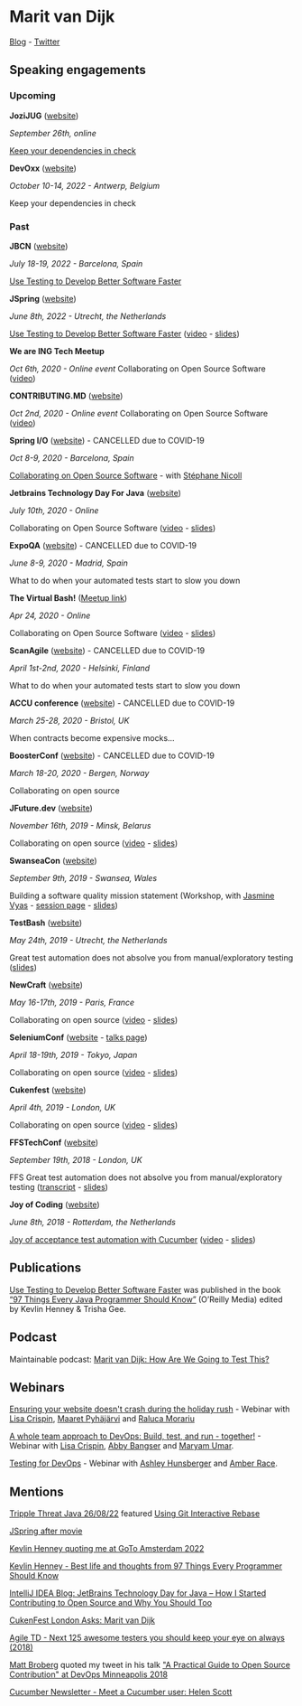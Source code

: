 # Marit van Dijk

[Blog](https://medium.com/@mlvandijk) - [Twitter](https://twitter.com/MaritvanDijk77)

## Speaking engagements

### Upcoming

**JoziJUG** ([website](https://www.meetup.com/jozi-jug/))

*September 26th, online*

[Keep your dependencies in check](https://www.meetup.com/jozi-jug/events/288165207/)

**DevOxx** ([website](https://devoxx.be/))

*October 10-14, 2022 - Antwerp, Belgium*

Keep your dependencies in check


### Past

**JBCN** ([website](https://www.jbcnconf.com/2022/#JBCN))

*July 18-19, 2022 - Barcelona, Spain*

[Use Testing to Develop Better Software Faster](https://www.jbcnconf.com/2022/infoTalk.html?id=628551e8d7a7c108376c3a65)

**JSpring** ([website](https://jspring.nl/))

*June 8th, 2022 - Utrecht, the Netherlands*

[Use Testing to Develop Better Software Faster](https://jspring.nl/sessions/use-testing-to-develop-better-software-faster/) ([video](https://www.youtube.com/watch?v=x6f9eafLSBs) - [slides](https://speakerdeck.com/mlvandijk/use-testing-to-develop-better-software-faster))

**We are ING Tech Meetup**

*Oct 6th, 2020 - Online event* Collaborating on Open Source Software ([video](https://www.youtube.com/watch?v=b48qrYeRkAQ))

**CONTRIBUTING.MD** ([website](https://www.contributing.today/past-sessions/collaborating-on-oss/))

*Oct 2nd, 2020 - Online event* Collaborating on Open Source Software ([video](https://www.youtube.com/watch?v=B9E-8phtquQ))

**Spring I/O** ([website](https://2020.springio.net/)) - CANCELLED due to COVID-19

*Oct 8-9, 2020 - Barcelona, Spain*

[Collaborating on Open Source Software](https://2020.springio.net/sessions/collaborating-on-open-source-software) - with [Stéphane Nicoll](https://twitter.com/snicoll)

**Jetbrains Technology Day For Java** ([website](https://pages.jetbrains.com/technology-day-java-2020/twitter?utm_source=twitter&utm_medium=referral&utm_campaign=java25))

*July 10th, 2020 - Online*

Collaborating on Open Source Software ([video](https://youtu.be/GAqfMNB-YBU) - [slides](https://speakerdeck.com/mlvandijk/collaborating-on-open-source-software-8d720d71-a31b-4079-8c67-08dbda6c0aac))

**ExpoQA** ([website](https://www.expoqa.com/)) - CANCELLED due to COVID-19

*June 8-9, 2020 - Madrid, Spain*

What to do when your automated tests start to slow you down

**The Virtual Bash!** ([Meetup link](https://www.meetup.com/devbash/events/270104578/))

*Apr 24, 2020 - Online*

Collaborating on Open Source Software ([video](https://www.youtube.com/watch?v=B11mXG16B5Y&feature=youtu.be) - [slides](https://speakerdeck.com/mlvandijk/collaborating-on-open-source-software-4375bd16-28ed-4ff7-9d39-b0d6f24c9abe))

**ScanAgile** ([website](http://www.scan-agile.org/program/))  - CANCELLED due to COVID-19

*April 1st-2nd, 2020 - Helsinki, Finland*

What to do when your automated tests start to slow you down

**ACCU conference** ([website](https://conference.accu.org/))  - CANCELLED due to COVID-19

*March 25-28, 2020 - Bristol, UK*

When contracts become expensive mocks…

**BoosterConf** ([website](https://2020.boosterconf.no/)) - CANCELLED due to COVID-19

*March 18-20, 2020 - Bergen, Norway*

Collaborating on open source

**JFuture.dev** ([website](https://jfuture.dev/))

*November 16th, 2019 - Minsk, Belarus*

Collaborating on open source ([video](https://www.youtube.com/watch?v=R82-4eC94xE) - [slides](https://speakerdeck.com/mlvandijk/collaborating-on-open-source-jfuture-dot-dev-minsk-nov-16th-2019))

**SwanseaCon** ([website](https://swanseacon.co.uk/))

*September 9th, 2019 - Swansea, Wales*

Building a software quality mission statement (Workshop, with [Jasmine Vyas](https://twitter.com/geeky_jazzy) - [session page](https://swanseacon.co.uk/schedule/#session-018) - [slides](https://speakerdeck.com/mlvandijk/what-does-software-quality-mean-to-you))

**TestBash** ([website](https://www.ministryoftesting.com/events/testbash-netherlands-2019))

*May 24th, 2019 - Utrecht, the Netherlands*

Great test automation does not absolve you from manual/exploratory testing ([slides](https://speakerdeck.com/mlvandijk/exploratory-testing-db4db289-c527-420e-995e-b2d42c9230d6))


**NewCraft** ([website](https://ncrafts.io/))

*May 16-17th, 2019 - Paris, France*

Collaborating on open source ([video](http://videos.ncrafts.io/video/338591264) - [slides](https://speakerdeck.com/mlvandijk/collaborating-on-open-source-newcrafts-paris-2019))


**SeleniumConf** ([website](https://conf.selenium.jp/) - [talks page](https://conf.selenium.jp/talks.html))

*April 18-19th, 2019 - Tokyo, Japan*

Collaborating on open source ([video](https://www.youtube.com/watch?v=ePkClZ81cus) - [slides](https://speakerdeck.com/mlvandijk/collaborating-on-open-source-seleniumconf-tokyo))


**Cukenfest** ([website](http://cukenfest.cucumber.io/)) 

*April 4th, 2019 - London, UK*

Collaborating on open source ([video](https://www.youtube.com/watch?v=tuSk6dMoTIs) - [slides](https://speakerdeck.com/mlvandijk/collaborating-on-open-source-software))


**FFSTechConf** ([website](https://ffstechconf.org/))

*September 19th, 2018 - London, UK*

FFS Great test automation does not absolve you from manual/exploratory testing ([transcript](https://docs.google.com/document/d/e/2PACX-1vS8Zbgr-ggnUHYCu1QqT37LIevpVY76LZxtqrK9w2hcEP7RfUHT-JdTKg-Dm6wkgGSOcbNCFE5sazBH/pub) - [slides](https://speakerdeck.com/mlvandijk/exploratory-testing))


**Joy of Coding** ([website](https://joyofcoding.org))

*June 8th, 2018 - Rotterdam, the Netherlands*

[Joy of acceptance test automation with Cucumber](https://joyofcoding.org/2018/marit-van-dijk.html) ([video](https://www.infoq.com/presentations/joy-coding-2018-lightning-talks/) - [slides](https://speakerdeck.com/mlvandijk/joy-of-automated-acceptance-tests-with-cucumber))

## Publications

[Use Testing to Develop Better Software Faster](https://medium.com/97-things/use-testing-to-develop-better-software-faster-9dd2616543d3) was published in the book [“97 Things Every Java Programmer Should Know”](https://www.oreilly.com/library/view/97-things-every/9781491952689/) (O’Reilly Media) edited by Kevlin Henney & Trisha Gee.

## Podcast

Maintainable podcast: [Marit van Dijk: How Are We Going to Test This?](https://maintainable.fm/episodes/marit-van-dijk-how-are-we-going-to-test-this)

## Webinars

[Ensuring your website doesn't crash during the holiday rush](https://www.mabl.com/blog/getting-ready-for-a-seasonal-crush-from-a-testing-perspective) - Webinar with [Lisa Crispin](https://twitter.com/lisacrispin), [Maaret Pyhäjärvi](https://twitter.com/maaretp) and [Raluca Morariu](https://twitter.com/schumitza)

[A whole team approach to DevOps: Build, test, and run - together!](https://www.mabl.com/blog/webinar-how-to-build-test-and-run-together) - Webinar with [Lisa Crispin](https://twitter.com/lisacrispin), [Abby Bangser](https://twitter.com/a_bangser) and [Maryam Umar](https://twitter.com/maryamumar).

[Testing for DevOps](https://info.blazemeter.com/testing-for-devops-webinar) - Webinar with [Ashley Hunsberger](https://twitter.com/aahunsberger) and [Amber Race](https://twitter.com/ambertests).

## Mentions

[Tripple Threat Java 26/08/22](https://dreamix.eu/blog/newsroom/triple-threat-java-26-08-22) featured [Using Git Interactive Rebase](https://foojay.io/today/using-git-interactive-rebase/)

[JSpring after movie](https://youtu.be/YTSy9zlE7vE)

[Kevlin Henney quoting me at GoTo Amsterdam 2022](https://twitter.com/MaritvanDijk77/status/1537068662498156544?s=20&t=uXqmsgS4RWIvAO_Zw45xvQ)

[Kevlin Henney - Best life and thoughts from 97 Things Every Programmer Should Know](https://youtu.be/3F3PZuN50s4?t=1840)

[IntelliJ IDEA Blog: JetBrains Technology Day for Java – How I Started Contributing to Open Source and Why You Should Too](https://blog.jetbrains.com/idea/2020/08/jetbrains-technology-day-for-java-how-i-started-contributing-to-open-source-and-why-you-should-too/)

[CukenFest London Asks: Marit van Dijk](https://cucumber.io/blog/cukenfest-london-asks-marit-van-dijk/)

[Agile TD - Next 125 awesome testers you should keep your eye on always (2018)](https://agiletestingdays.com/blog/next-125-awesome-testers-you-should-keep-your-eye-on-always/)

[Matt Broberg](https://twitter.com/mbbroberg) quoted my tweet in his talk ["A Practical Guide to Open Source Contribution" at DevOps Minneapolis 2018 ](https://youtu.be/Y6k_pW_7yLI?t=3097)

[Cucumber Newsletter - Meet a Cucumber user: Helen Scott](https://cucumber.io/blog/news/cucumber-community-newsletter-2/)
